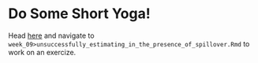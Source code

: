 # Do Some Short Yoga! 
Head [here](http://datahub.berkeley.edu/hub/user-redirect/git-pull?repo=https://github.com/UCB-MIDS/w241&branch=master&urlpath=rstudio) and navigate to `week_09>unsuccessfully_estimating_in_the_presence_of_spillover.Rmd` to work on an exercize.